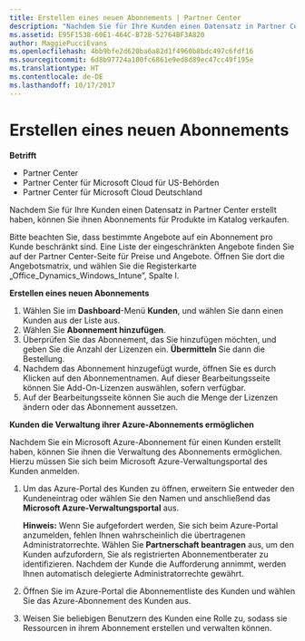 ```yaml
---
title: Erstellen eines neuen Abonnements | Partner Center
description: "Nachdem Sie für Ihre Kunden einen Datensatz in Partner Center erstellt haben, können Sie ihnen Abonnements für Produkte im Katalog verkaufen."
ms.assetid: E95F1538-60E1-464C-B72B-52764BF3A820
author: MaggiePucciEvans
ms.openlocfilehash: 4bb9bfe2d620ba6a82d1f4960b8bdc497c6fdf16
ms.sourcegitcommit: 6d8b97724a100fc6861e9ed8d89ec47cc49f195e
ms.translationtype: HT
ms.contentlocale: de-DE
ms.lasthandoff: 10/17/2017
---
```

# <a name="create-a-new-subscription"></a>Erstellen eines neuen Abonnements

**Betrifft**

-  Partner Center
-  Partner Center für Microsoft Cloud für US-Behörden
-  Partner Center für Microsoft Cloud Deutschland

Nachdem Sie für Ihre Kunden einen Datensatz in Partner Center erstellt haben, können Sie ihnen Abonnements für Produkte im Katalog verkaufen.

Bitte beachten Sie, dass bestimmte Angebote auf ein Abonnement pro Kunde beschränkt sind. Eine Liste der eingeschränkten Angebote finden Sie auf der Partner Center-Seite für Preise und Angebote. Öffnen Sie dort die Angebotsmatrix, und wählen Sie die Registerkarte „Office_Dynamics_Windows_Intune”, Spalte I. 


**Erstellen eines neuen Abonnements**

1.  Wählen Sie im **Dashboard**-Menü **Kunden**, und wählen Sie dann einen Kunden aus der Liste aus.
2.  Wählen Sie **Abonnement hinzufügen**.
3.  Überprüfen Sie das Abonnement, das Sie hinzufügen möchten, und geben Sie die Anzahl der Lizenzen ein. **Übermitteln** Sie dann die Bestellung.
4.  Nachdem das Abonnement hinzugefügt wurde, öffnen Sie es durch Klicken auf den Abonnementnamen. Auf dieser Bearbeitungsseite können Sie Add-On-Lizenzen auswählen, sofern verfügbar.
5.  Auf der Bearbeitungsseite können Sie auch die Menge der Lizenzen ändern oder das Abonnement aussetzen.

**Kunden die Verwaltung ihrer Azure-Abonnements ermöglichen**

Nachdem Sie ein Microsoft Azure-Abonnement für einen Kunden erstellt haben, können Sie ihnen die Verwaltung des Abonnements ermöglichen. Hierzu müssen Sie sich beim Microsoft Azure-Verwaltungsportal des Kunden anmelden. 

1.  Um das Azure-Portal des Kunden zu öffnen, erweitern Sie entweder den Kundeneintrag oder wählen Sie den Namen und anschließend das **Microsoft Azure-Verwaltungsportal** aus.
    
    **Hinweis:** Wenn Sie aufgefordert werden, Sie sich beim Azure-Portal anzumelden, fehlen Ihnen wahrscheinlich die übertragenen Administratorrechte. Wählen Sie **Partnerschaft beantragen** aus, um den Kunden aufzufordern, Sie als registrierten Abonnementberater zu identifizieren. Nachdem der Kunde die Aufforderung annimmt, werden Ihnen automatisch delegierte Administratorrechte gewährt. 
2.  Öffnen Sie im Azure-Portal die Abonnementliste des Kunden und wählen Sie das Azure-Abonnement des Kunden aus.
3.  Weisen Sie beliebigen Benutzern des Kunden eine Rolle zu, sodass sie Ressourcen in ihrem Abonnement erstellen und verwalten können.

 




